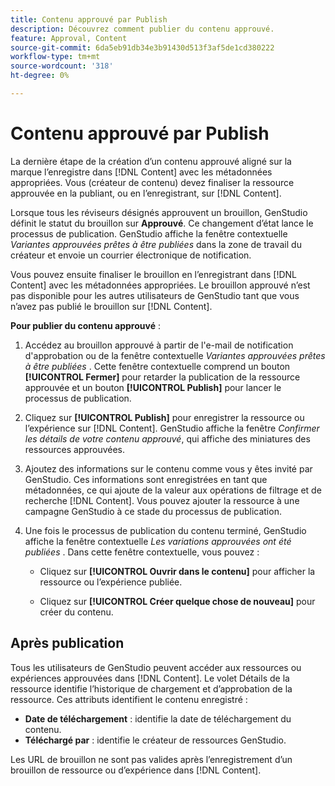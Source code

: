 ```yaml
---
title: Contenu approuvé par Publish
description: Découvrez comment publier du contenu approuvé.
feature: Approval, Content
source-git-commit: 6da5eb91db34e3b91430d513f3af5de1cd380222
workflow-type: tm+mt
source-wordcount: '318'
ht-degree: 0%

---
```



# Contenu approuvé par Publish

La dernière étape de la création d’un contenu approuvé aligné sur la marque l’enregistre dans [!DNL Content] avec les métadonnées appropriées. Vous (créateur de contenu) devez finaliser la ressource approuvée en la publiant, ou en l’enregistrant, sur [!DNL Content].

Lorsque tous les réviseurs désignés approuvent un brouillon, GenStudio définit le statut du brouillon sur **Approuvé**. Ce changement d’état lance le processus de publication.  GenStudio affiche la fenêtre contextuelle _Variantes approuvées prêtes à être publiées_ dans la zone de travail du créateur et envoie un courrier électronique de notification.

Vous pouvez ensuite finaliser le brouillon en l’enregistrant dans [!DNL Content] avec les métadonnées appropriées. Le brouillon approuvé n’est pas disponible pour les autres utilisateurs de GenStudio tant que vous n’avez pas publié le brouillon sur [!DNL Content].

**Pour publier du contenu approuvé** :

1. Accédez au brouillon approuvé à partir de l&#39;e-mail de notification d&#39;approbation ou de la fenêtre contextuelle _Variantes approuvées prêtes à être publiées_ . Cette fenêtre contextuelle comprend un bouton **[!UICONTROL Fermer]** pour retarder la publication de la ressource approuvée et un bouton **[!UICONTROL Publish]** pour lancer le processus de publication.

1. Cliquez sur **[!UICONTROL Publish]** pour enregistrer la ressource ou l’expérience sur [!DNL Content]. GenStudio affiche la fenêtre _Confirmer les détails de votre contenu approuvé_, qui affiche des miniatures des ressources approuvées.

1. Ajoutez des informations sur le contenu comme vous y êtes invité par GenStudio. Ces informations sont enregistrées en tant que métadonnées, ce qui ajoute de la valeur aux opérations de filtrage et de recherche [!DNL Content]. Vous pouvez ajouter la ressource à une campagne GenStudio à ce stade du processus de publication.

1. Une fois le processus de publication du contenu terminé, GenStudio affiche la fenêtre contextuelle _Les variations approuvées ont été publiées_ . Dans cette fenêtre contextuelle, vous pouvez :

   * Cliquez sur **[!UICONTROL Ouvrir dans le contenu]** pour afficher la ressource ou l’expérience publiée.

   * Cliquez sur **[!UICONTROL Créer quelque chose de nouveau]** pour créer du contenu.

## Après publication

Tous les utilisateurs de GenStudio peuvent accéder aux ressources ou expériences approuvées dans [!DNL Content]. Le volet Détails de la ressource identifie l’historique de chargement et d’approbation de la ressource. Ces attributs identifient le contenu enregistré :

* **Date de téléchargement** : identifie la date de téléchargement du contenu.
* **Téléchargé par** : identifie le créateur de ressources GenStudio.

Les URL de brouillon ne sont pas valides après l’enregistrement d’un brouillon de ressource ou d’expérience dans [!DNL Content].

